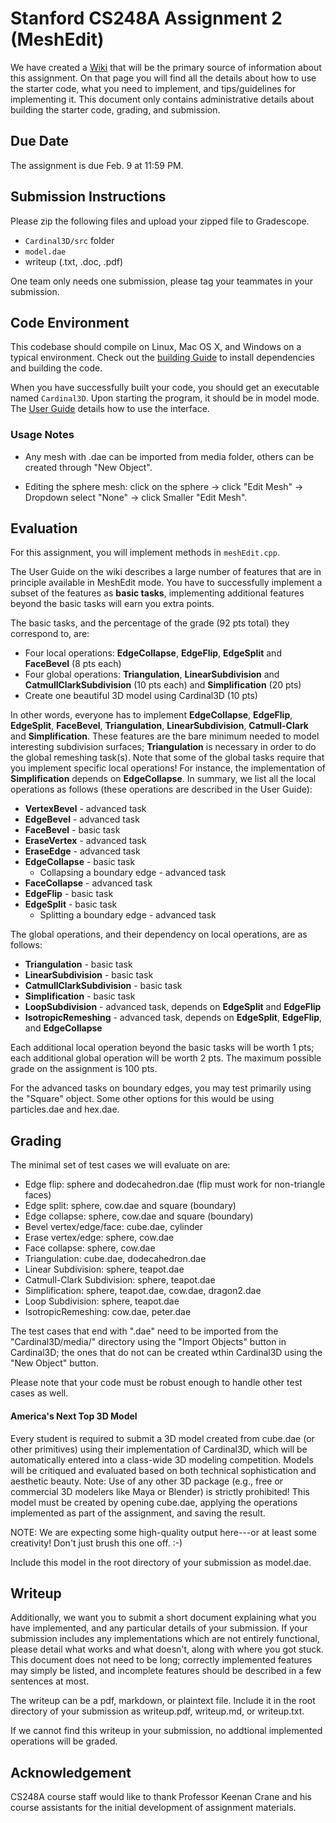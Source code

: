 # Stanford CS248A Assignment 2 (MeshEdit)

We have created a [Wiki](https://stanford-cs248.github.io/Cardinal3D/) that will be the primary source of information about this assignment. On that page you will find all the details about how to use the starter code, what you need to implement, and tips/guidelines for implementing it. This document only contains administrative details about building the starter code, grading, and submission.

## Due Date

The assignment is due Feb. 9 at 11:59 PM.

## Submission Instructions
Please zip the following files and upload your zipped file to Gradescope.

* `Cardinal3D/src` folder
* `model.dae`
* writeup (.txt, .doc, .pdf)

One team only needs one submission, please tag your teammates in your submission.

## Code Environment

This codebase should compile on Linux, Mac OS X, and Windows on a typical environment. Check out the [building Guide](https://stanford-cs248.github.io/Cardinal3D/build/) to install dependencies and building the code. 

When you have successfully built your code, you should get an executable named `Cardinal3D`. Upon starting the program, it should be in model mode. The [User Guide](https://stanford-cs248.github.io/Cardinal3D/guide/) details how to use the interface. 

### Usage Notes
* Any mesh with .dae can be imported from media folder, others can be created through "New Object".

* Editing the sphere mesh: click on the sphere -> click "Edit Mesh" -> Dropdown select "None" -> click Smaller "Edit Mesh".


## Evaluation
For this assignment, you will implement methods in `meshEdit.cpp`.

The User Guide on the wiki describes a large number of features that are in principle available in MeshEdit mode. You have to successfully implement a subset of the features as __basic tasks__, implementing additional features beyond the basic tasks will earn you extra points.

The basic tasks, and the percentage of the grade (92 pts total) they correspond to, are:

* Four local operations: **EdgeCollapse**, **EdgeFlip**, **EdgeSplit** and **FaceBevel** (8 pts each)
* Four global operations: **Triangulation**, **LinearSubdivision** and **CatmullClarkSubdivision** (10 pts each) and **Simplification** (20 pts)
* Create one beautiful 3D model using Cardinal3D (10 pts)

In other words, everyone has to implement **EdgeCollapse**, **EdgeFlip**, **EdgeSplit**, **FaceBevel**, **Triangulation**, **LinearSubdivision**, **Catmull-Clark** and **Simplification**. These features are the bare minimum needed to model interesting subdivision surfaces; **Triangulation** is necessary in order to do the global remeshing task(s). Note that some of the global tasks require that you implement specific local operations! For instance, the implementation of **Simplification** depends on **EdgeCollapse**. In summary, we list all the local operations as follows (these operations are described in the User Guide):

* **VertexBevel** - advanced task
* **EdgeBevel** - advanced task
* **FaceBevel** - basic task
* **EraseVertex** - advanced task
* **EraseEdge** - advanced task
* **EdgeCollapse** - basic task
    * Collapsing a boundary edge - advanced task
* **FaceCollapse** - advanced task
* **EdgeFlip** - basic task
* **EdgeSplit** - basic task
    * Splitting a boundary edge - advanced task

The global operations, and their dependency on local operations, are as follows:

* **Triangulation** - basic task
* **LinearSubdivision** - basic task
* **CatmullClarkSubdivision** - basic task
* **Simplification** - basic task
* **LoopSubdivision** - advanced task, depends on **EdgeSplit** and **EdgeFlip**
* **IsotropicRemeshing** - advanced task, depends on **EdgeSplit**, **EdgeFlip**, and **EdgeCollapse**

Each additional local operation beyond the basic tasks will be worth 1 pts; each additional global operation will be worth 2 pts. The maximum possible grade on the assignment is 100 pts.

For the advanced tasks on boundary edges, you may test primarily using the "Square" object. Some other options for this would be using particles.dae and hex.dae.

## Grading

The minimal set of test cases we will evaluate on are:

* Edge flip: sphere and dodecahedron.dae (flip must work for non-triangle faces)
* Edge split: sphere, cow.dae and square (boundary)
* Edge collapse: sphere, cow.dae and square (boundary)
* Bevel vertex/edge/face: cube.dae, cylinder
* Erase vertex/edge: sphere, cow.dae
* Face collapse: sphere, cow.dae
* Triangulation: cube.dae, dodecahedron.dae
* Linear Subdivision: sphere, teapot.dae
* Catmull-Clark Subdivision: sphere, teapot.dae
* Simplification: sphere, teapot.dae, cow.dae, dragon2.dae
* Loop Subdivision: sphere, teapot.dae
* IsotropicRemeshing: cow.dae, peter.dae

The test cases that end with ".dae" need to be imported from the "Cardinal3D/media/" directory using the "Import Objects" button in Cardinal3D; the ones that do not can be created wthin Cardinal3D using the "New Object" button.

Please note that your code must be robust enough to handle other test cases as well.

#### America's Next Top 3D Model

Every student is required to submit a 3D model created from cube.dae (or other primitives) using their implementation of Cardinal3D, which will be automatically entered into a class-wide 3D modeling competition. Models will be critiqued and evaluated based on both technical sophistication and aesthetic beauty. Note: Use of any other 3D package (e.g., free or commercial 3D modelers like Maya or Blender) is strictly prohibited! This model must be created by opening cube.dae, applying the operations implemented as part of the assignment, and saving the result.

NOTE: We are expecting some high-quality output here---or at least some creativity! Don't just brush this one off. :-)

Include this model in the root directory of your submission as model.dae.

## Writeup

Additionally, we want you to submit a short document explaining what you have implemented, and any particular details of your submission. If your submission includes any implementations which are not entirely functional, please detail what works and what doesn't, along with where you got stuck. This document does not need to be long; correctly implemented features may simply be listed, and incomplete features should be described in a few sentences at most.

The writeup can be a pdf, markdown, or plaintext file. Include it in the root directory of your submission as writeup.pdf, writeup.md, or writeup.txt.

If we cannot find this writeup in your submission, no addtional implemented operations will be graded.

## Acknowledgement

CS248A course staff would like to thank Professor Keenan Crane and his course assistants for the initial development of assignment materials.
